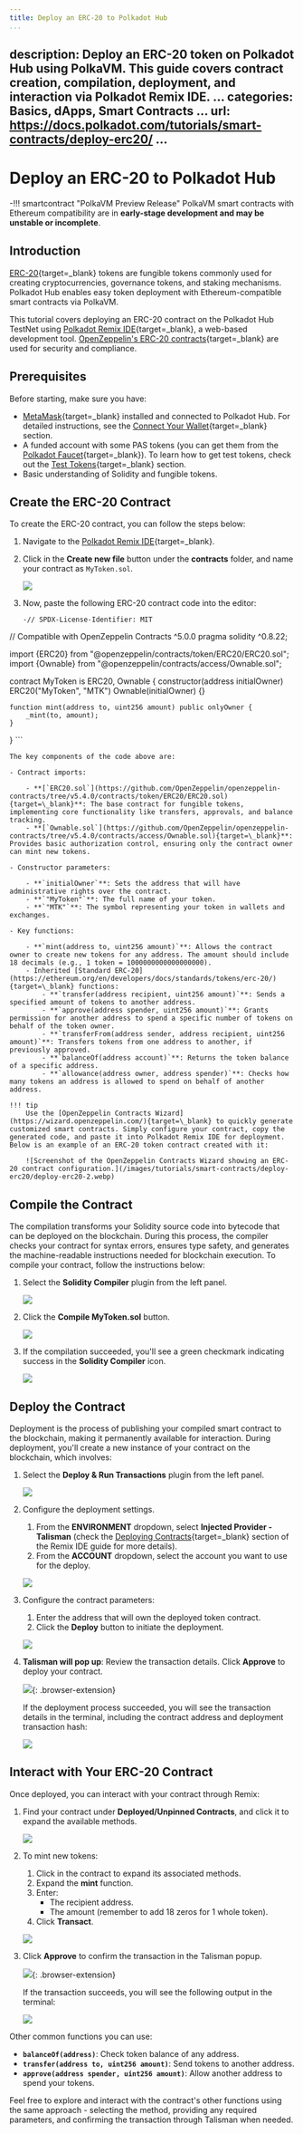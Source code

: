 ```yaml
---
title: Deploy an ERC-20 to Polkadot Hub
...
```

description: Deploy an ERC-20 token on Polkadot Hub using PolkaVM. This guide covers contract creation,
  compilation, deployment, and interaction via Polkadot Remix IDE.
...
categories: Basics, dApps, Smart Contracts
...
url: https://docs.polkadot.com/tutorials/smart-contracts/deploy-erc20/
...
---

# Deploy an ERC-20 to Polkadot Hub

-!!! smartcontract "PolkaVM Preview Release"
    PolkaVM smart contracts with Ethereum compatibility are in **early-stage development and may be unstable or incomplete**.

## Introduction

[ERC-20](https://eips.ethereum.org/EIPS/eip-20){target=\_blank} tokens are fungible tokens commonly used for creating cryptocurrencies, governance tokens, and staking mechanisms. Polkadot Hub enables easy token deployment with Ethereum-compatible smart contracts via PolkaVM.

This tutorial covers deploying an ERC-20 contract on the Polkadot Hub TestNet using [Polkadot Remix IDE](https://remix.polkadot.io){target=\_blank}, a web-based development tool. [OpenZeppelin's ERC-20 contracts](https://github.com/OpenZeppelin/openzeppelin-contracts/tree/v5.4.0/contracts/token/ERC20){target=\_blank} are used for security and compliance.

## Prerequisites

Before starting, make sure you have:

- [MetaMask](https://metamask.io/){target=\_blank} installed and connected to Polkadot Hub. For detailed instructions, see the [Connect Your Wallet](/develop/smart-contracts/wallets){target=\_blank} section.
- A funded account with some PAS tokens (you can get them from the [Polkadot Faucet](https://faucet.polkadot.io/?parachain=1111){target=\_blank}). To learn how to get test tokens, check out the [Test Tokens](/develop/smart-contracts/connect-to-polkadot#test-tokens){target=\_blank} section.
- Basic understanding of Solidity and fungible tokens.

## Create the ERC-20 Contract

To create the ERC-20 contract, you can follow the steps below:

1. Navigate to the [Polkadot Remix IDE](https://remix.polkadot.io){target=\_blank}.
2. Click in the **Create new file** button under the **contracts** folder, and name your contract as `MyToken.sol`.

    ![](/images/tutorials/smart-contracts/deploy-erc20/deploy-erc20-1.webp)

3. Now, paste the following ERC-20 contract code into the editor:

    ```solidity title="MyToken.sol"
    -// SPDX-License-Identifier: MIT
// Compatible with OpenZeppelin Contracts ^5.0.0
pragma solidity ^0.8.22;

import {ERC20} from "@openzeppelin/contracts/token/ERC20/ERC20.sol";
import {Ownable} from "@openzeppelin/contracts/access/Ownable.sol";

contract MyToken is ERC20, Ownable {
    constructor(address initialOwner)
        ERC20("MyToken", "MTK")
        Ownable(initialOwner)
    {}

    function mint(address to, uint256 amount) public onlyOwner {
        _mint(to, amount);
    }
}
    ```

    The key components of the code above are:

    - Contract imports:

        - **[`ERC20.sol`](https://github.com/OpenZeppelin/openzeppelin-contracts/tree/v5.4.0/contracts/token/ERC20/ERC20.sol){target=\_blank}**: The base contract for fungible tokens, implementing core functionality like transfers, approvals, and balance tracking.
        - **[`Ownable.sol`](https://github.com/OpenZeppelin/openzeppelin-contracts/tree/v5.4.0/contracts/access/Ownable.sol){target=\_blank}**: Provides basic authorization control, ensuring only the contract owner can mint new tokens.
    
    - Constructor parameters:

        - **`initialOwner`**: Sets the address that will have administrative rights over the contract.
        - **`"MyToken"`**: The full name of your token.
        - **`"MTK"`**: The symbol representing your token in wallets and exchanges.

    - Key functions:

        - **`mint(address to, uint256 amount)`**: Allows the contract owner to create new tokens for any address. The amount should include 18 decimals (e.g., 1 token = 1000000000000000000).
        - Inherited [Standard ERC-20](https://ethereum.org/en/developers/docs/standards/tokens/erc-20/){target=\_blank} functions:
            - **`transfer(address recipient, uint256 amount)`**: Sends a specified amount of tokens to another address.
            - **`approve(address spender, uint256 amount)`**: Grants permission for another address to spend a specific number of tokens on behalf of the token owner.
            - **`transferFrom(address sender, address recipient, uint256 amount)`**: Transfers tokens from one address to another, if previously approved.
            - **`balanceOf(address account)`**: Returns the token balance of a specific address.
            - **`allowance(address owner, address spender)`**: Checks how many tokens an address is allowed to spend on behalf of another address.

    !!! tip
        Use the [OpenZeppelin Contracts Wizard](https://wizard.openzeppelin.com/){target=\_blank} to quickly generate customized smart contracts. Simply configure your contract, copy the generated code, and paste it into Polkadot Remix IDE for deployment. Below is an example of an ERC-20 token contract created with it:

        ![Screenshot of the OpenZeppelin Contracts Wizard showing an ERC-20 contract configuration.](/images/tutorials/smart-contracts/deploy-erc20/deploy-erc20-2.webp)
        

## Compile the Contract

The compilation transforms your Solidity source code into bytecode that can be deployed on the blockchain. During this process, the compiler checks your contract for syntax errors, ensures type safety, and generates the machine-readable instructions needed for blockchain execution. To compile your contract, follow the instructions below:

1. Select the **Solidity Compiler** plugin from the left panel.

    ![](/images/tutorials/smart-contracts/deploy-erc20/deploy-erc20-3.webp)

2. Click the **Compile MyToken.sol** button.

    ![](/images/tutorials/smart-contracts/deploy-erc20/deploy-erc20-4.webp)

3. If the compilation succeeded, you'll see a green checkmark indicating success in the **Solidity Compiler** icon.

    ![](/images/tutorials/smart-contracts/deploy-erc20/deploy-erc20-5.webp)

## Deploy the Contract

Deployment is the process of publishing your compiled smart contract to the blockchain, making it permanently available for interaction. During deployment, you'll create a new instance of your contract on the blockchain, which involves:

1. Select the **Deploy & Run Transactions** plugin from the left panel.

    ![](/images/tutorials/smart-contracts/deploy-erc20/deploy-erc20-6.webp)

2. Configure the deployment settings.
    1. From the **ENVIRONMENT** dropdown, select **Injected Provider - Talisman** (check the [Deploying Contracts](/develop/smart-contracts/dev-environments/remix/#deploying-contracts){target=\_blank} section of the Remix IDE guide for more details).
    2. From the **ACCOUNT** dropdown, select the account you want to use for the deploy.

    ![](/images/tutorials/smart-contracts/deploy-erc20/deploy-erc20-7.webp)

3. Configure the contract parameters:

    1. Enter the address that will own the deployed token contract.
    2. Click the **Deploy** button to initiate the deployment.

    ![](/images/tutorials/smart-contracts/deploy-erc20/deploy-erc20-8.webp)

4. **Talisman will pop up**: Review the transaction details. Click **Approve** to deploy your contract.

     ![](/images/tutorials/smart-contracts/deploy-erc20/deploy-erc20-9.webp){: .browser-extension}

    If the deployment process succeeded, you will see the transaction details in the terminal, including the contract address and deployment transaction hash:

    ![](/images/tutorials/smart-contracts/deploy-erc20/deploy-erc20-10.webp)

## Interact with Your ERC-20 Contract

Once deployed, you can interact with your contract through Remix:

1. Find your contract under **Deployed/Unpinned Contracts**, and click it to expand the available methods.

    ![](/images/tutorials/smart-contracts/deploy-erc20/deploy-erc20-11.webp)

2. To mint new tokens:

    1. Click in the contract to expand its associated methods.
    2. Expand the **mint** function.
    3. Enter:
        - The recipient address.
        - The amount (remember to add 18 zeros for 1 whole token).
    4. Click **Transact**.

    ![](/images/tutorials/smart-contracts/deploy-erc20/deploy-erc20-12.webp)

3. Click **Approve** to confirm the transaction in the Talisman popup.

    ![](/images/tutorials/smart-contracts/deploy-erc20/deploy-erc20-13.webp){: .browser-extension}

    If the transaction succeeds, you will see the following output in the terminal:

    ![](/images/tutorials/smart-contracts/deploy-erc20/deploy-erc20-14.webp)

Other common functions you can use:

- **`balanceOf(address)`**: Check token balance of any address.
- **`transfer(address to, uint256 amount)`**: Send tokens to another address.
- **`approve(address spender, uint256 amount)`**: Allow another address to spend your tokens.

Feel free to explore and interact with the contract's other functions using the same approach - selecting the method, providing any required parameters, and confirming the transaction through Talisman when needed.
